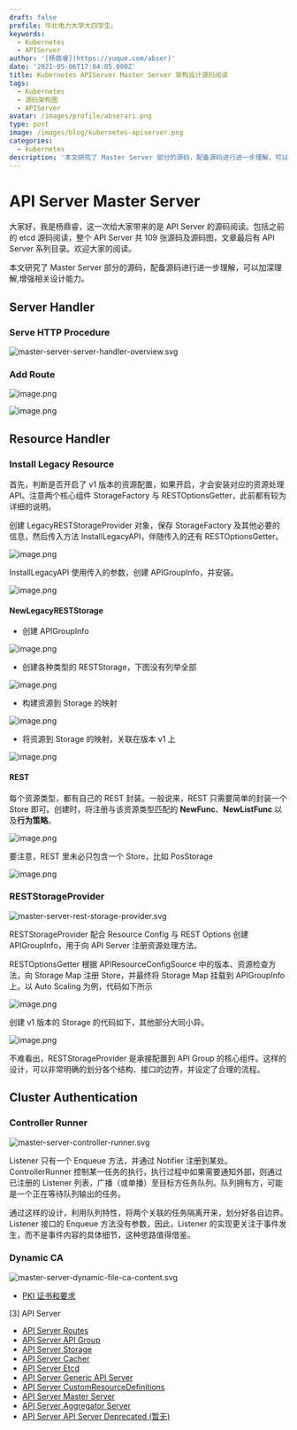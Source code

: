 ```yaml
---
draft: false
profile: 华北电力大学大四学生。
keywords:
  - Kubernetes
  - APIServer
author: '[杨鼎睿](https://yuque.com/abser)'
date: '2021-05-06T17:04:05.000Z'
title: Kubernetes APIServer Master Server 架构设计源码阅读
tags:
  - Kubernetes
  - 源码架构图
  - APIServer
avatar: /images/profile/abserari.png
type: post
image: /images/blog/kubernetes-apiserver.png
categories:
  - kubernetes
description: '本文研究了 Master Server 部分的源码，配备源码进行进一步理解，可以加深理解,增强相关设计能力。'
---
```


# API Server Master Server

大家好，我是杨鼎睿，这一次给大家带来的是 API Server 的源码阅读。包括之前的 etcd 源码阅读，整个 API Server 共 109 张源码及源码图，文章最后有 API Server 系列目录。欢迎大家的阅读。

本文研究了 Master Server 部分的源码，配备源码进行进一步理解，可以加深理解,增强相关设计能力。

## Server Handler

### Serve HTTP Procedure

![master-server-server-handler-overview.svg](../.gitbook/assets/76.png)

### Add Route

![image.png](../.gitbook/assets/77.png)

![image.png](../.gitbook/assets/78.png)

## Resource Handler

### Install Legacy Resource

首先，判断是否开启了 v1 版本的资源配置，如果开启，才会安装对应的资源处理 API。注意两个核心组件 StorageFactory 与 RESTOptionsGetter，此前都有较为详细的说明。

创建 LegacyRESTStorageProvider 对象，保存 StorageFactory 及其他必要的信息，然后传入方法 InstallLegacyAPI，伴随传入的还有 RESTOptionsGetter。

![image.png](../.gitbook/assets/79.png)

InstallLegacyAPI 使用传入的参数，创建 APIGroupInfo，并安装。

![image.png](../.gitbook/assets/80.png)

#### NewLegacyRESTStorage

* 创建 APIGroupInfo

![image.png](../.gitbook/assets/81.png)

* 创建各种类型的 RESTStorage，下图没有列举全部

![image.png](../.gitbook/assets/82.png)

* 构建资源到 Storage 的映射

![image.png](../.gitbook/assets/83.png)

* 将资源到 Storage 的映射，关联在版本 v1 上

![image.png](../.gitbook/assets/84.png)

#### REST

每个资源类型，都有自己的 REST 封装。一般说来，REST 只需要简单的封装一个 Store 即可。创建时，将注册与该资源类型匹配的 **NewFunc**、**NewListFunc** 以及**行为策略**。

![image.png](../.gitbook/assets/85.png)

要注意，REST 里未必只包含一个 Store，比如 PosStorage

![image.png](../.gitbook/assets/86.png)

### RESTStorageProvider

![master-server-rest-storage-provider.svg](../.gitbook/assets/87.png)

RESTStorageProvider 配合 Resource Config 与 REST Options 创建 APIGroupInfo，用于向 API Server 注册资源处理方法。

RESTOptionsGetter 根据 APIResourceConfigSource 中的版本、资源检查方法，向 Storage Map 注册 Store，并最终将 Storage Map 挂载到 APIGroupInfo 上。以 Auto Scaling 为例，代码如下所示

![image.png](../.gitbook/assets/88.png)

创建 v1 版本的 Storage 的代码如下，其他部分大同小异。

![image.png](../.gitbook/assets/89.png)

不难看出，RESTStorageProvider 是承接配置到 API Group 的核心组件。这样的设计，可以非常明确的划分各个结构、接口的边界，并设定了合理的流程。

## Cluster Authentication

### Controller Runner

![master-server-controller-runner.svg](../.gitbook/assets/90.png)

Listener 只有一个 Enqueue 方法，并通过 Notifier 注册到某处。ControllerRunner 控制某一任务的执行，执行过程中如果需要通知外部，则通过已注册的 Listener 列表，广播（或单播）至目标方任务队列。队列拥有方，可能是一个正在等待队列输出的任务。

通过这样的设计，利用队列特性，将两个关联的任务隔离开来，划分好各自边界。Listener 接口的 Enqueue 方法没有参数，因此，Listener 的实现更关注于事件发生，而不是事件内容的具体细节，这种思路值得借鉴。

### Dynamic CA

![master-server-dynamic-file-ca-content.svg](../.gitbook/assets/91.png)

* [PKI 证书和要求](https://kubernetes.io/zh/docs/setup/best-practices/certificates/)

\[3\] API Server

* [API Server Routes](https://github.com/cloudnativeto/sig-kubernetes/tree/f0b2470abda40d4c0ac2b727df5562b4f2cf996e/blog/kubernetes-apiserver-route/README.md)
* [API Server API Group](https://github.com/cloudnativeto/sig-kubernetes/tree/f0b2470abda40d4c0ac2b727df5562b4f2cf996e/blog/kubernetes-apiserver-apigroup/README.md)
* [API Server Storage](https://github.com/cloudnativeto/sig-kubernetes/tree/f0b2470abda40d4c0ac2b727df5562b4f2cf996e/blog/kubernetes-apiserver-storage/README.md)
* [API Server Cacher](https://github.com/cloudnativeto/sig-kubernetes/tree/f0b2470abda40d4c0ac2b727df5562b4f2cf996e/blog/kubernetes-apiserver-cacher/README.md)
* [API Server Etcd](https://github.com/cloudnativeto/sig-kubernetes/tree/f0b2470abda40d4c0ac2b727df5562b4f2cf996e/blog/kubernetes-apiserver-etcd/README.md)
* [API Server Generic API Server](https://github.com/cloudnativeto/sig-kubernetes/tree/f0b2470abda40d4c0ac2b727df5562b4f2cf996e/blog/kubernetes-apiserver-generic-api-server/README.md)
* [API Server CustomResourceDefinitions](https://github.com/cloudnativeto/sig-kubernetes/tree/f0b2470abda40d4c0ac2b727df5562b4f2cf996e/blog/kubernetes-apiserver-crd/README.md)
* [API Server Master Server](https://github.com/cloudnativeto/sig-kubernetes/tree/f0b2470abda40d4c0ac2b727df5562b4f2cf996e/blog/kubernetes-apiserver-master-server/README.md)
* [API Server Aggregator Server](https://github.com/cloudnativeto/sig-kubernetes/tree/f0b2470abda40d4c0ac2b727df5562b4f2cf996e/blog/kubernetes-apiserver-aggregator-server/README.md)
* [API Server API Server Deprecated \(暂无\)](https://github.com/cloudnativeto/sig-kubernetes/tree/f0b2470abda40d4c0ac2b727df5562b4f2cf996e/blog/kubernetes-apiserver-route/README.md)

